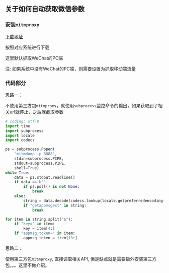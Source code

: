 ## 关于如何自动获取微信参数

### 安装`mitmproxy`

[下载地址](https://github.com/mitmproxy/mitmproxy/releases)

按照对应系统进行下载

这里默认抓取WeChat的PC端

注: 如果系统中没有WeChat的PC端，则需要设置为抓取移动端流量

### 代码部分

思路一：

不使用第三方包`mitmproxy`，就使用`subprocess`监控命令的输出，如果获取到了相关url就停止，之后就截取参数

```python
# coding: utf-8
import time
import subprocess
import locale
import codecs

ps = subprocess.Popen(
    'mitmdump -p 8888',
    stdin=subprocess.PIPE,
    stdout=subprocess.PIPE,
    shell=True)
while True:
    data = ps.stdout.readline()
    if data == b'':
        if ps.poll() is not None:
            break
    else:
        string = data.decode(codecs.lookup(locale.getpreferredencoding()).name)
        if "getappmsgext" in string:
            break

for item in string.split("&"):
    if "key=" in item:
        key = item[4:]
    if "appmsg_token=" in item:
        appmsg_token = item[13:]
```

思路二：

使用第三方包`mitmproxy`, 直接调取相关API, 但是缺点就是需要额外安装第三方包。。。这里不做介绍。